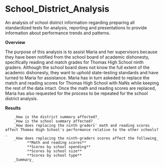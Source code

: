 # School_District_Analysis
An analysis of school district information regarding preparing all standardized tests for analysis, reporting and presentations to provide information about performance trends and patterns. 

**Overview**

The purpose of this analysis is to assist Maria and her supervisors because they have been notified from the school board of academic dishonesty, specifically reading and match grades for Thomas High School ninth graders. Although the school board does not know the full extent of the academic dishonesty, they want to uphold state-testing standards and have turned to Maria for assistance. Maria has in turn askeded to replace the match and reading scores for Thomas High School with NaNs while keeping the rest of the data intact. Once the math and reading scores are replaced, Maria has also requested for the process to be repeated for the school district analysis. 

**Results**

        _How is the district summary affected?_
        _How is the school summary affected?_
        _How does replacing the ninth graders' math and reading scores affect Thomas High School's performance relative to the other schools?_
        _How does replacing the ninth-graders scores affect the following_
              **Math and reading scores**
              **Scores by school spending**
              **Scores by school size**
              **Scores by school type**
        _Summary_       

